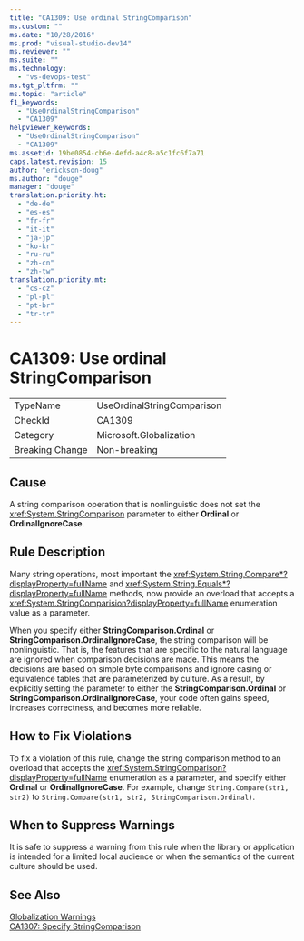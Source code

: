 ```yaml
---
title: "CA1309: Use ordinal StringComparison"
ms.custom: ""
ms.date: "10/28/2016"
ms.prod: "visual-studio-dev14"
ms.reviewer: ""
ms.suite: ""
ms.technology: 
  - "vs-devops-test"
ms.tgt_pltfrm: ""
ms.topic: "article"
f1_keywords: 
  - "UseOrdinalStringComparison"
  - "CA1309"
helpviewer_keywords: 
  - "UseOrdinalStringComparison"
  - "CA1309"
ms.assetid: 19be0854-cb6e-4efd-a4c8-a5c1fc6f7a71
caps.latest.revision: 15
author: "erickson-doug"
ms.author: "douge"
manager: "douge"
translation.priority.ht: 
  - "de-de"
  - "es-es"
  - "fr-fr"
  - "it-it"
  - "ja-jp"
  - "ko-kr"
  - "ru-ru"
  - "zh-cn"
  - "zh-tw"
translation.priority.mt: 
  - "cs-cz"
  - "pl-pl"
  - "pt-br"
  - "tr-tr"
---
```

# CA1309: Use ordinal StringComparison
|||  
|-|-|  
|TypeName|UseOrdinalStringComparison|  
|CheckId|CA1309|  
|Category|Microsoft.Globalization|  
|Breaking Change|Non-breaking|  
  
## Cause  
 A string comparison operation that is nonlinguistic does not set the <xref:System.StringComparison> parameter to either **Ordinal** or **OrdinalIgnoreCase**.  
  
## Rule Description  
 Many string operations, most important the <xref:System.String.Compare*?displayProperty=fullName> and <xref:System.String.Equals*?displayProperty=fullName> methods, now provide an overload that accepts a <xref:System.StringComparision?displayProperty=fullName> enumeration value as a parameter.  
  
 When you specify either **StringComparison.Ordinal** or **StringComparison.OrdinalIgnoreCase**, the string comparison will be nonlinguistic. That is, the features that are specific to the natural language are ignored when comparison decisions are made. This means the decisions are based on simple byte comparisons and ignore casing or equivalence tables that are parameterized by culture. As a result, by explicitly setting the parameter to either the **StringComparison.Ordinal** or **StringComparison.OrdinalIgnoreCase**, your code often gains speed, increases correctness, and becomes more reliable.  
  
## How to Fix Violations  
 To fix a violation of this rule, change the string comparison method to an overload that accepts the <xref:System.StringComparison?displayProperty=fullName> enumeration as a parameter, and specify either **Ordinal** or **OrdinalIgnoreCase**. For example, change `String.Compare(str1, str2)` to `String.Compare(str1, str2, StringComparison.Ordinal)`.  
  
## When to Suppress Warnings  
 It is safe to suppress a warning from this rule when the library or application is intended for a limited local audience or when the semantics of the current culture should be used.  
  
## See Also  
 [Globalization Warnings](../code-quality/globalization-warnings.md)   
 [CA1307: Specify StringComparison](../code-quality/ca1307-specify-stringcomparison.md)